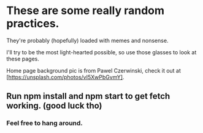# These are some really random practices.

They're probably (hopefully) loaded with memes and nonsense.

I'll try to be the most light-hearted possible, so use those glasses to look at these pages.

Home page background pic is from Pawel Czerwinski, check it out at [https://unsplash.com/photos/vI5XwPbGvmY].

## Run npm install and npm start to get fetch working. (good luck tho)

### Feel free to hang around.
